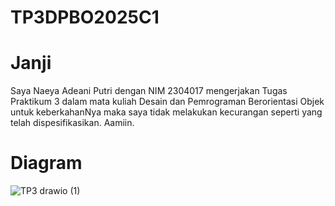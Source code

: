 # TP3DPBO2025C1
# Janji
Saya Naeya Adeani Putri dengan NIM 2304017 mengerjakan Tugas Praktikum 3 dalam mata kuliah Desain dan Pemrograman Berorientasi Objek untuk keberkahanNya maka saya tidak melakukan kecurangan seperti yang telah dispesifikasikan. Aamiin.

# Diagram
![TP3 drawio (1)](https://github.com/user-attachments/assets/46ce4baf-73db-4291-945c-c1e6b9fbf0f2)
